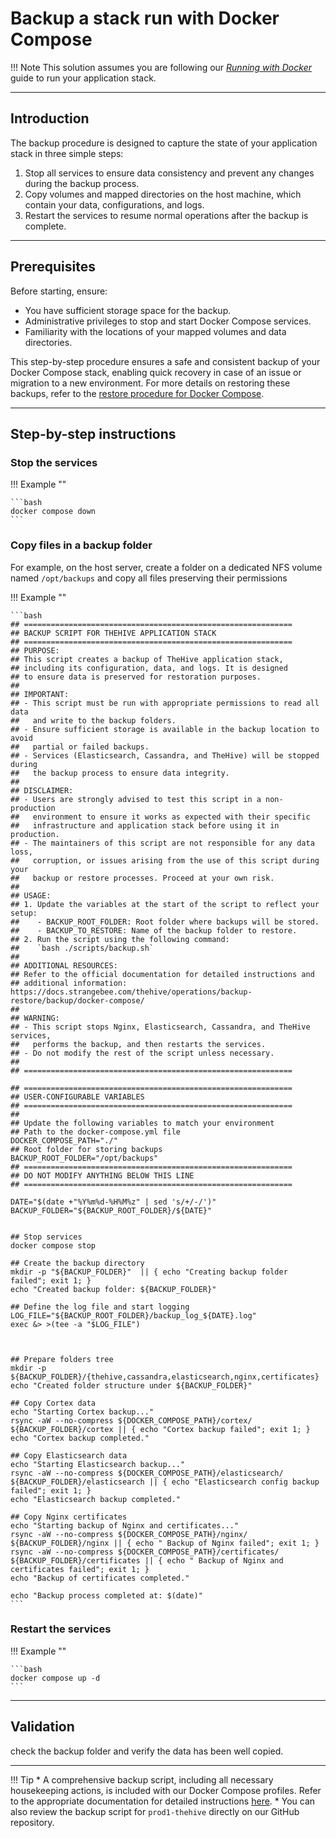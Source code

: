 # Backup a stack run with Docker Compose

!!! Note
    This solution assumes you are following our _[Running with Docker](./../../../installation/docker.md)_ guide to run your application stack.


---
## Introduction

The backup procedure is designed to capture the state of your application stack in three simple steps:

1. Stop all services to ensure data consistency and prevent any changes during the backup process.
2. Copy volumes and mapped directories on the host machine, which contain your data, configurations, and logs.
3. Restart the services to resume normal operations after the backup is complete.


---
## Prerequisites

Before starting, ensure:

* You have sufficient storage space for the backup.
* Administrative privileges to stop and start Docker Compose services.
* Familiarity with the locations of your mapped volumes and data directories.

This step-by-step procedure ensures a safe and consistent backup of your Docker Compose stack, enabling quick recovery in case of an issue or migration to a new environment. For more details on restoring these backups, refer to the [restore procedure for Docker Compose](../restore/docker-compose.md).



---
## Step-by-step instructions

### Stop the services

!!! Example ""

    ```bash
    docker compose down 
    ```

### Copy files in a backup folder

For example, on the host server, create a folder on a dedicated NFS volume named `/opt/backups` and copy all files preserving their permissions

!!! Example ""

    ```bash
    ## ============================================================
    ## BACKUP SCRIPT FOR THEHIVE APPLICATION STACK
    ## ============================================================
    ## PURPOSE:
    ## This script creates a backup of TheHive application stack, 
    ## including its configuration, data, and logs. It is designed 
    ## to ensure data is preserved for restoration purposes.
    ##
    ## IMPORTANT:
    ## - This script must be run with appropriate permissions to read all data 
    ##   and write to the backup folders.
    ## - Ensure sufficient storage is available in the backup location to avoid 
    ##   partial or failed backups.
    ## - Services (Elasticsearch, Cassandra, and TheHive) will be stopped during 
    ##   the backup process to ensure data integrity.
    ##
    ## DISCLAIMER:
    ## - Users are strongly advised to test this script in a non-production 
    ##   environment to ensure it works as expected with their specific 
    ##   infrastructure and application stack before using it in production.
    ## - The maintainers of this script are not responsible for any data loss, 
    ##   corruption, or issues arising from the use of this script during your 
    ##   backup or restore processes. Proceed at your own risk.
    ##
    ## USAGE:
    ## 1. Update the variables at the start of the script to reflect your setup:
    ##    - BACKUP_ROOT_FOLDER: Root folder where backups will be stored.
    ##    - BACKUP_TO_RESTORE: Name of the backup folder to restore.
    ## 2. Run the script using the following command:
    ##    `bash ./scripts/backup.sh`
    ##
    ## ADDITIONAL RESOURCES:
    ## Refer to the official documentation for detailed instructions and 
    ## additional information: https://docs.strangebee.com/thehive/operations/backup-restore/backup/docker-compose/
    ##
    ## WARNING:
    ## - This script stops Nginx, Elasticsearch, Cassandra, and TheHive services, 
    ##   performs the backup, and then restarts the services.
    ## - Do not modify the rest of the script unless necessary.
    ##
    ## ============================================================

    ## ============================================================
    ## USER-CONFIGURABLE VARIABLES
    ## ============================================================
    ##
    ## Update the following variables to match your environment
    ## Path to the docker-compose.yml file
    DOCKER_COMPOSE_PATH="./"
    ## Root folder for storing backups
    BACKUP_ROOT_FOLDER="/opt/backups"
    ## ============================================================
    ## DO NOT MODIFY ANYTHING BELOW THIS LINE
    ## ============================================================

    DATE="$(date +"%Y%m%d-%H%M%z" | sed 's/+/-/')"
    BACKUP_FOLDER="${BACKUP_ROOT_FOLDER}/${DATE}"


    ## Stop services
    docker compose stop

    ## Create the backup directory
    mkdir -p "${BACKUP_FOLDER}"  || { echo "Creating backup folder failed"; exit 1; }
    echo "Created backup folder: ${BACKUP_FOLDER}"

    ## Define the log file and start logging
    LOG_FILE="${BACKUP_ROOT_FOLDER}/backup_log_${DATE}.log"
    exec &> >(tee -a "$LOG_FILE")



    ## Prepare folders tree
    mkdir -p ${BACKUP_FOLDER}/{thehive,cassandra,elasticsearch,nginx,certificates}
    echo "Created folder structure under ${BACKUP_FOLDER}"

    ## Copy Cortex data
    echo "Starting Cortex backup..."
    rsync -aW --no-compress ${DOCKER_COMPOSE_PATH}/cortex/ ${BACKUP_FOLDER}/cortex || { echo "Cortex backup failed"; exit 1; }
    echo "Cortex backup completed."

    ## Copy Elasticsearch data
    echo "Starting Elasticsearch backup..."
    rsync -aW --no-compress ${DOCKER_COMPOSE_PATH}/elasticsearch/ ${BACKUP_FOLDER}/elasticsearch || { echo "Elasticsearch config backup failed"; exit 1; }
    echo "Elasticsearch backup completed."

    ## Copy Nginx certificates
    echo "Starting backup of Nginx and certificates..."
    rsync -aW --no-compress ${DOCKER_COMPOSE_PATH}/nginx/ ${BACKUP_FOLDER}/nginx || { echo " Backup of Nginx failed"; exit 1; }
    rsync -aW --no-compress ${DOCKER_COMPOSE_PATH}/certificates/ ${BACKUP_FOLDER}/certificates || { echo " Backup of Nginx and certificates failed"; exit 1; }
    echo "Backup of certificates completed."

    echo "Backup process completed at: $(date)"
    ```

### Restart the services

!!! Example ""

    ```bash
    docker compose up -d
    ```

---
## Validation

check the backup folder and verify the data has been well copied.

---
!!! Tip
    * A comprehensive backup script, including all necessary housekeeping actions, is included with our Docker Compose profiles. Refer to the appropriate documentation for detailed instructions [here](https://github.com/StrangeBeeCorp/docker).
    * You can also review the backup script for `prod1-thehive` directly on our GitHub repository.